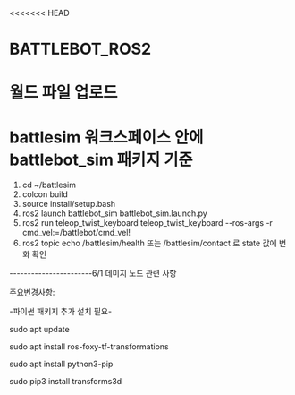<<<<<<< HEAD
# BATTLEBOT_ROS2
월드 파일 업로드
=======
# battlesim 워크스페이스 안에 battlebot_sim 패키지 기준

1. cd ~/battlesim
2. colcon build
3. source install/setup.bash
4. ros2 launch battlebot_sim battlebot_sim.launch.py
5. ros2 run teleop_twist_keyboard teleop_twist_keyboard --ros-args -r cmd_vel:=/battlebot/cmd_vel!
6. ros2 topic echo /battlesim/health 또는 /battlesim/contact 로 state 값에 변화 확인

-----------------------6/1 데미지 노드 관련 사항

주요변경사항:



-파이썬 패키지 추가 설치 필요-

sudo apt update

sudo apt install ros-foxy-tf-transformations

sudo apt install python3-pip

sudo pip3 install transforms3d
